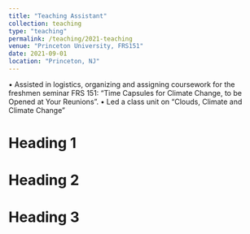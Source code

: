 ```yaml
---
title: "Teaching Assistant"
collection: teaching
type: "teaching"
permalink: /teaching/2021-teaching
venue: "Princeton University, FRS151"
date: 2021-09-01
location: "Princeton, NJ"
---
```


•	Assisted in logistics, organizing and assigning coursework for the freshmen seminar FRS 151: “Time Capsules for Climate Change, to be Opened at Your Reunions”.
•	Led a class unit on “Clouds, Climate and Climate Change”


Heading 1
======

Heading 2
======

Heading 3
======
